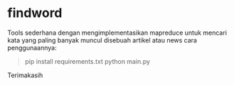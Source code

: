 # findword
 
Tools sederhana dengan mengimplementasikan mapreduce untuk mencari kata yang paling banyak muncul disebuah artikel atau news
cara penggunaannya:
> pip install requirements.txt
> python main.py

Terimakasih
